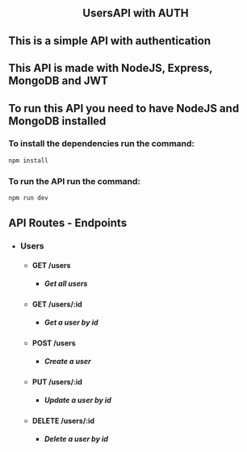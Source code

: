## <p align="center">UsersAPI with AUTH</p>

## This is a simple API with authentication

## This API is made with NodeJS, Express, MongoDB and JWT

## To run this API you need to have NodeJS and MongoDB installed

### To install the dependencies run the command:

```bash
npm install
```

### To run the API run the command:

```bash
npm run dev
```

## API Routes - Endpoints

- ### Users

  - #### GET /users

    - ##### Get all users

  - #### GET /users/:id

    - ##### Get a user by id

  - #### POST /users

    - ##### Create a user

  - #### PUT /users/:id

    - ##### Update a user by id

  - #### DELETE /users/:id

    - ##### Delete a user by id

